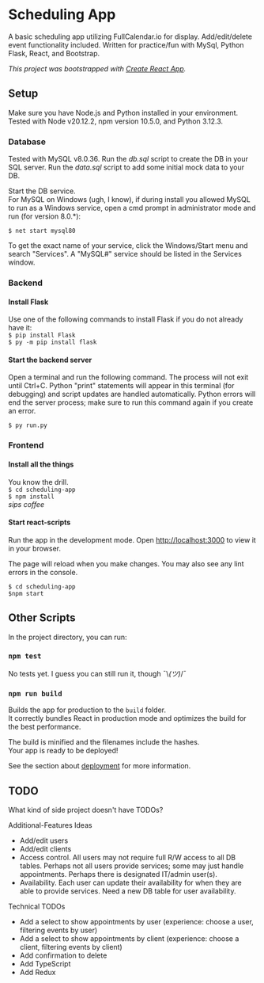 # Scheduling App

A basic scheduling app utilizing FullCalendar.io for display. Add/edit/delete event functionality included. Written for practice/fun with MySql, Python Flask, React, and Bootstrap.

*This project was bootstrapped with [Create React App](https://github.com/facebook/create-react-app).*

## Setup

Make sure you have Node.js and Python installed in your environment. Tested with Node v20.12.2, npm version 10.5.0,  and Python 3.12.3.

### Database
Tested with MySQL v8.0.36.
Run the *db.sql* script to create the DB in your SQL server.
Run the *data.sql* script to add some initial mock data to your DB.

Start the DB service.\
For MySQL on Windows (ugh, I know), if during install you allowed
MySQL to run as a Windows service, open a cmd prompt in administrator 
mode and run (for version 8.0.*):

`$ net start mysql80`

To get the exact name of your service, click the Windows/Start menu and search "Services". A "MySQL#" service should be listed in the Services window.

### Backend

#### Install Flask
Use one of the following commands to install Flask if you do not already have it: \
`$ pip install Flask` \
`$ py -m pip install flask`

#### Start the backend server
Open a terminal and run the following command. The process will not exit until Ctrl+C. Python "print" statements will appear in this terminal (for debugging) and script updates are handled automatically. Python errors will end the server process; make sure to run this command again if you create an error.

`$ py run.py`

### Frontend

#### Install all the things
You know the drill.\
`$ cd scheduling-app`\
`$ npm install`\
*sips coffee*

#### Start react-scripts
Run the app in the development mode.
Open [http://localhost:3000](http://localhost:3000) to view it in your browser.

The page will reload when you make changes.
You may also see any lint errors in the console.

`$ cd scheduling-app`\
`$npm start`

## Other Scripts

In the project directory, you can run:

### `npm test`

No tests yet. I guess you can still run it, though ¯\\_(ツ)_/¯

### `npm run build`

Builds the app for production to the `build` folder.\
It correctly bundles React in production mode and optimizes the build for the best performance.

The build is minified and the filenames include the hashes.\
Your app is ready to be deployed!

See the section about [deployment](https://facebook.github.io/create-react-app/docs/deployment) for more information.

## TODO
What kind of side project doesn't have TODOs?

Additional-Features Ideas
* Add/edit users
* Add/edit clients
* Access control. All users may not require full R/W access to all DB tables. Perhaps not all users provide services; some may just handle appointments. Perhaps there is designated IT/admin user(s).
* Availability. Each user can update their availability for when they are able to provide services. Need a new DB table for user availability.

Technical TODOs
* Add a select to show appointments by user (experience: choose a user, filtering events by user)
* Add a select to show appointments by client (experience: choose a client, filtering events by client)
* Add confirmation to delete
* Add TypeScript
* Add Redux
